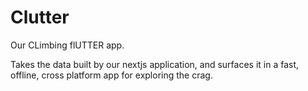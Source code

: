 # Clutter 

Our CLimbing flUTTER app.

Takes the data built by our nextjs application, and surfaces it in a fast, offline, cross platform
app for exploring the crag.
